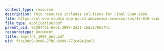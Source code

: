 ```yaml
---
content_type: resource
description: This resource includes solutions for Final Exam-1999.
file: https://ol-ocw-studio-app-qa.s3.amazonaws.com/courses/15-010-economic-analysis-for-business-decisions-fall-2004/fcce90c9900627b8b909772c49e92a05_smplfnl_1999_ans.pdf
file_type: application/pdf
parent_uid: 93294fb1-6eb1-2889-2d21-cbd51760c44c
resourcetype: Document
title: smplfnl_1999_ans.pdf
uid: fcce90c9-9006-27b8-b909-772c49e92a05
---
```


